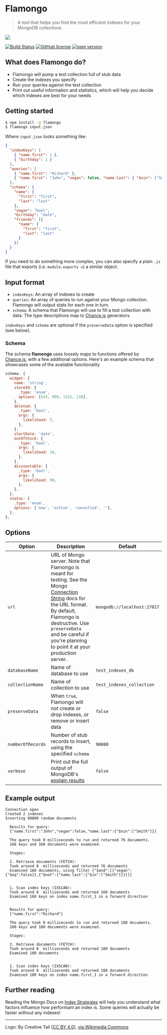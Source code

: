 # Flamongo

> A tool that helps you find the most efficient indexes for your MongoDB collections

<img src="https://upload.wikimedia.org/wikipedia/commons/thumb/e/e2/Creative-Tail-Animal-flamingo.svg/128px-Creative-Tail-Animal-flamingo.svg.png"/>

[![Build Status](https://travis-ci.org/rouanw/flamongo.svg?branch=master)](https://travis-ci.org/rouanw/flamongo)
[![GitHub license](https://img.shields.io/github/license/rouanw/flamongo.svg)](https://github.com/rouanw/flamongo/blob/master/LICENSE)
[![npm version](https://badge.fury.io/js/flamongo.svg)](https://badge.fury.io/js/flamongo)

## What does Flamongo do?

- Flamongo will pump a test collection full of stub data
- Create the indexes you specify
- Run your queries against the test collection
- Print out useful information and statistics, which will help you decide which indexes are best for your needs

## Getting started

```sh
$ npm install -g flamongo
$ flamongo input.json
```

Where `input.json` looks something like:

```json
{
  "indexKeys": [
    { "name.first": 1 },
    { "birthday": 1 }
  ],
  "queries": [
    { "name.first": "Richard" },
    { "name.first": "John", "vegan": false, "name.last": { "$nin": ["Smith"] } }
  ],
  "schema": {
    "name": {
      "first": "first",
      "last": "last"
    },
    "vegan": "bool",
    "birthday": "date",
    "friends": [{
      "name": {
        "first": "first",
        "last": "last"
      }
    }]
  }
}
```

If you need to do something more complex, you can also specify a plain `.js` file that exports (i.e. `module.exports =`) a similar object.

## Input format

- `indexKeys`: An array of indexes to create
- `queries`: An array of queries to run against your Mongo collection. Flamongo will output stats for each one in turn.
- `schema`: A schema that Flamongo will use to fill a test collection with data. The type descriptions map to [Chance.js](http://chancejs.com/) generators.

`indexKeys` and `schema` are optional if the `preserveData` option is specified (see below).

### Schema

The schema __flamongo__ uses loosely maps to functions offered by [Chance.js](http://chancejs.com/), with a few additional options. Here's an example schema that showcases some of the available functionality

```js
schema: {
  widget: {
    name: 'string',
    storeId: {
      _type: 'enum',
      options: [543, 999, 1232, 110],
    },
    deleted: {
      _type: 'bool',
      args: {
        likelihood: 5,
      },
    },
    startDate: 'date',
    outOfStock: {
      _type: 'bool',
      args: {
        likelihood: 10,
      },
    },
    discountable: {
      _type: 'bool',
      args: {
        likelihood: 90,
      },
    },
  },
  status: {
    _type: 'enum',
    options: ['new', 'active', 'cancelled', ''],
  },
},
```

## Options

Option|Description|Default
---|---|---
`url`|URL of Mongo server. Note that Flamongo is meant for testing. See the Mongo [Connection String](https://docs.mongodb.com/manual/reference/connection-string/) docs for the URL format. By default, Flamongo is destructive. Use `preserveData` and be careful if you're planning to point it at your production server.|`mongodb://localhost:27017`
`databaseName` | Name of database to use | `test_indexes_db`
`collectionName` | Name of collection to use | `test_indexes_collection`
`preserveData` | When `true`, Flamongo will not create or drop indexes, or remove or insert data | `false`
`numberOfRecords` | Number of stub records to insert, using the specified `schema` | `90000`
`verbose` | Print out the full output of MongoDB's [explain results](https://docs.mongodb.com/manual/reference/explain-results/) | `false`

## Example output

```
Connection open
Created 2 indexes
Inserting 90000 random documents

  Results for query:
  {"name.first":"John","vegan":false,"name.last":{"$nin":["Smith"]}}

  The query took 0 milliseconds to run and returned 76 documents.
  168 keys and 168 documents were examined.

  Stages:

  2. Retrieve documents (FETCH):
  Took around 0  milliseconds and returned 76 documents
  Examined 168 documents, using filter {"$and":[{"vegan":{"$eq":false}},{"$not":{"name.last":{"$in":["Smith"]}}}]}


  1. Scan index keys (IXSCAN):
  Took around 0  milliseconds and returned 168 documents
  Examined 168 keys on index name.first_1 in a forward direction


  Results for query:
  {"name.first":"Richard"}

  The query took 0 milliseconds to run and returned 180 documents.
  180 keys and 180 documents were examined.

  Stages:

  2. Retrieve documents (FETCH):
  Took around 0  milliseconds and returned 180 documents
  Examined 180 documents


  1. Scan index keys (IXSCAN):
  Took around 0  milliseconds and returned 180 documents
  Examined 180 keys on index name.first_1 in a forward direction

```

## Further reading

Reading the Mongo Docs on [Index Strategies](https://docs.mongodb.com/manual/applications/indexes/) will help you understand what factors influence how performant an index is. Some queries will actually be faster without any indexes!

---

Logo: By Creative Tail [<a href="http://creativecommons.org/licenses/by/4.0">CC BY 4.0</a>], <a href="https://commons.wikimedia.org/wiki/File%3ACreative-Tail-Animal-flamingo.svg">via Wikimedia Commons</a>
